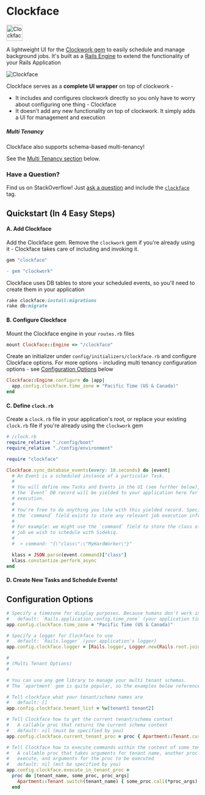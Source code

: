 # Clockface

<img src="https://gitlab.com/abhchand/clockface/raw/master/meta/clockface.png" alt="Clockface" style="height: 42px;">

A lightweight UI for the [Clockwork gem](https://github.com/Rykian/clockwork) to easily schedule and manage background jobs. It's built as a [Rails Engine](http://guides.rubyonrails.org/engines.html) to extend the functionality of your Rails Application

![Clockface](https://gitlab.com/abhchand/clockface/raw/master/meta/screenshot.png)

Clockface serves as a **complete UI wrapper** on top of clockwork -

- It includes and configures clockwork directly so you only have to worry about configuring one thing - Clockface
- It doesn't add any new functionality on top of clockwork. It simply adds a UI for management and execution

##### Multi Tenancy

Clockface also supports schema-based multi-tenancy!

See the [Multi Tenancy section](#multi_tenancy) below.

### Have a Question?

Find us on StackOverflow! Just [ask a question](https://stackoverflow.com/questions/ask) and include the [`clockface`](https://stackoverflow.com/questions/tagged/clockface) tag.


## Quickstart (In 4 Easy Steps)

#### A. Add Clockface

Add the Clockface gem. Remove the `clockwork` gem if you're already using it - Clockface takes care of including and invoking it.

```ruby
gem "clockface"
```

```diff
- gem "clockwork"
```

Clockface uses DB tables to store your scheduled events, so you'll need to create them in your application

```ruby
rake clockface:install:migrations
rake db:migrate
```

#### B. Configure Clockface

Mount the Clockface engine in your `routes.rb` files

```ruby
mount Clockface::Engine => "/clockface"
```

Create an initializer under `config/initializers/clockface.rb` and configure Clockface options. For more options - including multi tenancy configuration options - see [Configuration Options](#configuration_options) below

```ruby
Clockface::Engine.configure do |app|
  app.config.clockface.time_zone = "Pacific Time (US & Canada)"
end
```

#### C. Define `clock.rb`

Create a `clock.rb` file in your application's root, or replace your existing `clock.rb` file if you're already using the `clockwork` gem

```ruby
# /clock.rb
require_relative "./config/boot"
require_relative "./config/environment"

require "clockface"

Clockface.sync_database_events(every: 10.seconds) do |event|
  # An Event is a scheduled instance of a particular Task.
  #
  # You will define new Tasks and Events in the UI (see further below), and
  # the `Event` DB record will be yielded to your application here for
  # execution.
  #
  # You're free to do anything you like with this yielded record. Specifically,
  # the `command` field exists to store any relevant job execution information.
  #
  # For example: we might use the `command` field to store the class of the
  # job we wish to schedule with Sidekiq.
  #
  #  > command: "{\"class\":\"MyHardWorker\"}"

  klass = JSON.parse(event.command)["class"]
  klass.constantize.perform_async
end
```

#### D. Create New Tasks and Schedule Events!




## <a name="configuration_options"></a>Configuration Options

```ruby
# Specify a timezone for display purposes. Because humans don't work in UTC.
#   default: `Rails.application.config.time_zone` (your application time zone)
app.config.clockface.time_zone = "Pacific Time (US & Canada)"

# Specify a logger for Clockface to use
#   default: `Rails.logger` (your application's logger)
app.config.clockface.logger = [Rails.logger, Logger.new(Rails.root.join("log", "clockface.log"))]

#
# (Multi Tenant Options)
#

# You can use any gem library to manage your multi tenant schemas.
# The `apartment` gem is quite popular, so the examples below reference configuration using that gem

# Tell clockface what your tenant/schema names are
#   default: []
app.config.clockface.tenant_list = %w[tenant1 tenant2]

# Tell Clockface how to get the current tenant/schema context
#   A callable proc that returns the current schema context
#   default: nil (must be specified by you)
app.config.clockface.current_tenant_proc = proc { Apartment::Tenant.current }

# Tell Clockface how to execute commands within the context of some tenant/schema
#   A callable proc that takes arguments for tenant name, another proc to
#   execute, and arguments for the proc to be executed
#   default: nil (mst be specified by you)
app.config.clockface.execute_in_tenant_proc =
  proc do |tenant_name, some_proc, proc_args|
    Apartment::Tenant.switch(tenant_name) { some_proc.call(*proc_args) }
  end
```
